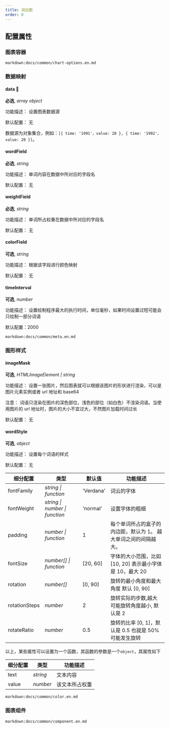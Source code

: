 ```yaml
---
title: 词云图
order: 0
---
```


## 配置属性

### 图表容器

`markdown:docs/common/chart-options.en.md`

### 数据映射

#### data 📌

**必选**, _array object_

功能描述： 设置图表数据源

默认配置： 无

数据源为对象集合，例如：`[{ time: '1991'，value: 20 }, { time: '1992'，value: 20 }]`。

#### wordField

**必选**, _string_

功能描述： 单词内容在数据中所对应的字段名

默认配置： 无

#### weightField

**必选**, _string_

功能描述： 单词所占权重在数据中所对应的字段名

默认配置： 无

#### colorField

**可选**, _string_

功能描述： 根据该字段进行颜色映射

默认配置： 无

#### timeInterval

**可选**, _number_

功能描述： 设置绘制程序最大的执行时间，单位毫秒，如果时间设置过短可能会只绘制一部分词语

默认配置：2000

`markdown:docs/common/meta.en.md`

### 图形样式

#### imageMask

**可选**, _HTMLImageElement \| string_

功能描述： 设置一张图片，然后图表就可以根据该图片的形状进行渲染，可以是图片元素实例或者 url 地址和 base64

注意： 词语只渲染在图片的深色部位，浅色的部位（如白色）不渲染词语。当使用图片的 url 地址时，图片的大小不宜过大，不然图片加载时间过长

默认配置： 无

#### wordStyle

**可选**, _object_

功能描述： 设置每个词语的样式

默认配置： 无

| 细分配置      | 类型                           | 默认值    | 功能描述                                                        |
| ------------- | ------------------------------ | --------- | --------------------------------------------------------------- |
| fontFamily    | _string \| function_           | 'Verdana' | 词云的字体                                                      |
| fontWeight    | _string \| number \| function_ | 'normal'  | 设置字体的粗细                                                  |
| padding       | _number \| function_           | 1         | 每个单词所占的盒子的内边距，默认为 1。 越大单词之间的间隔越大。 |
| fontSize      | _number[] \| function_         | [20, 60]  | 字体的大小范围，比如 [10, 20] 表示最小字体是 10，最大 20        |
| rotation      | _number[]_                     | [0, 90]   | 旋转的最小角度和最大角度 默认 [0, 90]                           |
| rotationSteps | _number_                       | 2         | 旋转实际的步数,越大可能旋转角度越小, 默认是 2                   |
| rotateRatio   | _number_                       | 0.5       | 旋转的比率 [0, 1]，默认是 0.5 也就是 50%可能发生旋转            |

以上，某些属性可以设置为一个函数，其函数的参数是一个`object`，其属性如下

| 细分配置 | 类型     | 功能描述       |
| -------- | -------- | -------------- |
| text     | _string_ | 文本内容       |
| value    | _number_ | 该文本所占权重 |

`markdown:docs/common/color.en.md`

### 图表组件

`markdown:docs/common/component.en.md`

